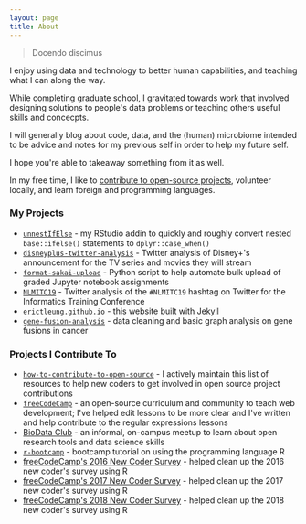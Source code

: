 ```yaml
---
layout: page
title: About
---
```


> Docendo discimus

I enjoy using data and technology
to better human capabilities,
and teaching what I can along the way.

While completing graduate school,
I gravitated towards work
that involved designing solutions to people's data problems
or teaching others useful skills and concecpts.

I will generally blog
about code, data, and the (human) microbiome
intended to be advice and notes for my previous self
in order to help my future self.

I hope you're able to takeaway something from it as well.

In my free time, I like to
[contribute to open-source projects](http://resume.github.io/?erictleung),
volunteer locally,
and learn foreign and programming languages.

### My Projects

- [`unnestIfElse`](//github.com/erictleung/unnestIfElse) - my RStudio addin to quickly and roughly convert nested `base::ifelse()` statements to `dplyr::case_when()`
- [`disneyplus-twitter-analysis`](//github.com/erictleung/disneyplus-twitter-analysis) - Twitter analysis of Disney+'s announcement for the TV series and movies they will stream
- [`format-sakai-upload`](//github.com/erictleung/format-sakai-upload) - Python script to help automate bulk upload of graded Jupyter notebook assignments
- [`NLMITC19`](//github.com/erictleung/NLMITC19) - Twitter analysis of the `#NLMITC19` hashtag on Twitter for the Informatics Training Conference
- [`erictleung.github.io`](//github.com/erictleung/erictleung.github.io) - this website built with [Jekyll](//jekyllrb.com)
- [`gene-fusion-analysis`](github.com/erictleung/gene-fusion-analysis) - data cleaning and basic graph analysis on gene fusions in cancer

### Projects I Contribute To

- [`how-to-contribute-to-open-source`](//github.com/freeCodeCamp/how-to-contribute-to-open-source) - I actively maintain this list of resources to help new coders to get involved in open source project contributions
- [`freeCodeCamp`](//github.com/freeCodeCamp/freeCodeCamp) - an open-source curriculum and community to teach web development; I've helped edit lessons to be more clear and I've written and help contribute to the regular expressions lessons
- [BioData Club](//biodata-club.github.io) - an informal, on-campus meetup to learn about open research tools and data science skills
- [`r-bootcamp`](//github.com/laderast/r-bootcamp) - bootcamp tutorial on using the programming language R
- [freeCodeCamp's 2016 New Coder Survey](//github.com/freeCodeCamp/2016-new-coder-survey) - helped clean up the 2016 new coder's survey using R
- [freeCodeCamp's 2017 New Coder Survey](//github.com/freeCodeCamp/2017-new-coder-survey) - helped clean up the 2017 new coder's survey using R
- [freeCodeCamp's 2018 New Coder Survey](//github.com/freeCodeCamp/2018-new-coder-survey) - helped clean up the 2018 new coder's survey using R
